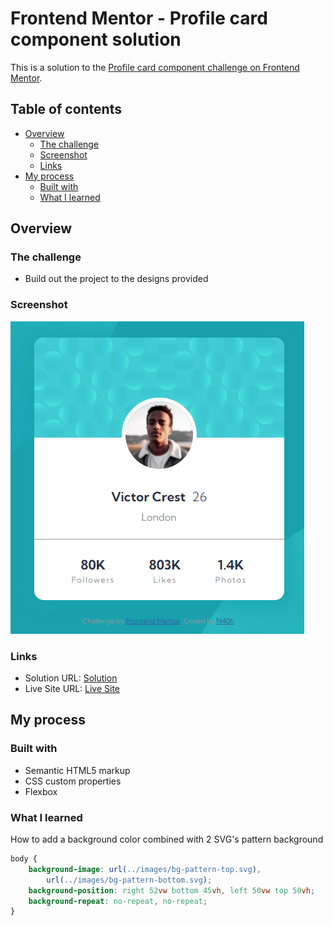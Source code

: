 # Frontend Mentor - Profile card component solution

This is a solution to the [Profile card component challenge on Frontend Mentor](https://www.frontendmentor.io/challenges/profile-card-component-cfArpWshJ).

## Table of contents

- [Overview](#overview)
  - [The challenge](#the-challenge)
  - [Screenshot](#screenshot)
  - [Links](#links)
- [My process](#my-process)
  - [Built with](#built-with)
  - [What I learned](#what-i-learned)

## Overview

### The challenge

- Build out the project to the designs provided

### Screenshot

![Desktop Solution](./design/my-solution.png)

### Links

- Solution URL: [Solution](https://www.frontendmentor.io/solutions/profile-card-component-with-flexbox-jWN24RO4BR)
- Live Site URL: [Live Site](https://jade-kataifi-800e6c.netlify.app/)

## My process

### Built with

- Semantic HTML5 markup
- CSS custom properties
- Flexbox

### What I learned

How to add a background color combined with 2 SVG's pattern background

```css
body {
	background-image: url(../images/bg-pattern-top.svg),
		url(../images/bg-pattern-bottom.svg);
	background-position: right 52vw bottom 45vh, left 50vw top 50vh;
	background-repeat: no-repeat, no-repeat;
}
```
